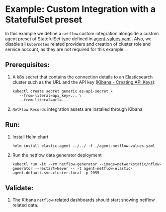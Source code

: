 # Example: Custom Integration with a StatefulSet preset

In this example we define a `netflow` custom integration alongside a custom agent preset of StatefulSet type defined in [agent-values.yaml](agent-values.yaml). Also, we disable all `kubernetes` related providers and creation of cluster role and service account, as they are not required for this example.

## Prerequisites:
1. A k8s secret that contains the connection details to an Elasticsearch cluster such as the URL and the API key ([Kibana - Creating API Keys](https://www.elastic.co/guide/en/kibana/current/api-keys.html)):
    ```console
    kubectl create secret generic es-api-secret \
       --from-literal=api_key=... \
       --from-literal=url=...
    ```

2. `NetFlow Records` integration assets are installed through Kibana

## Run:
1. Install Helm chart
    ```console
    helm install elastic-agent ../../ -f ./agent-netflow-values.yaml
    ```

2. Run the netflow data generator deployment
    ```console
   kubectl run -it --rm netflow-generator --image=networkstatic/nflow-generator --restart=Never -- -t agent-netflow-elastic-agent.default.svc.cluster.local -p 2055
    ```

## Validate:

1. The Kibana `netflow`-related dashboards should start showing netflow related data.
